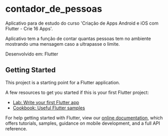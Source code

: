 # contador_de_pessoas

Aplicativo para de estudo do curso 'Criação de Apps Android e iOS com Flutter - Crie 16 Apps'.

Aplicativo tem a função de contar quantas pessoas tem no ambiente mostrando uma mensagem caso a ultrapasse o limite. 

Desenvolvido em: Flutter

## Getting Started

This project is a starting point for a Flutter application.

A few resources to get you started if this is your first Flutter project:

- [Lab: Write your first Flutter app](https://flutter.dev/docs/get-started/codelab)
- [Cookbook: Useful Flutter samples](https://flutter.dev/docs/cookbook)

For help getting started with Flutter, view our
[online documentation](https://flutter.dev/docs), which offers tutorials,
samples, guidance on mobile development, and a full API reference.


